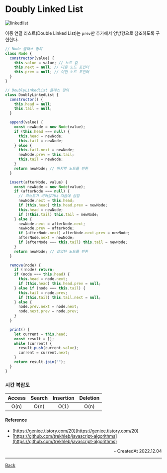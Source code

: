 # Doubly Linked List

![linkedlist](../images/doubly-linked-list.jpg)

이중 연결 리스트(Double Linked List)는 `prev`만 추가해서 양방향으로 참조하도록 구현한다.

```javascript
// Node 클래스 정의
class Node {
  constructor(value) {
    this.value = value; // 노드 값
    this.next = null; // 다음 노드 포인터
    this.prev = null; // 이전 노드 포인터
  }
}

// DoublyLinkedList 클래스 정의
class DoublyLinkedList {
  constructor() {
    this.head = null;
    this.tail = null;
  }

  append(value) {
    const newNode = new Node(value);
    if (this.head === null) {
      this.head = newNode;
      this.tail = newNode;
    } else {
      this.tail.next = newNode;
      newNode.prev = this.tail;
      this.tail = newNode;
    }
    return newNode; // 마지막 노드를 반환
  }

  insert(afterNode, value) {
    const newNode = new Node(value);
    if (afterNode === null) {
      // 리스트가 비어있거나 처음에 삽입
      newNode.next = this.head;
      if (this.head) this.head.prev = newNode;
      this.head = newNode;
      if (!this.tail) this.tail = newNode;
    } else {
      newNode.next = afterNode.next;
      newNode.prev = afterNode;
      if (afterNode.next) afterNode.next.prev = newNode;
      afterNode.next = newNode;
      if (afterNode === this.tail) this.tail = newNode;
    }
    return newNode; // 삽입된 노드를 반환
  }

  remove(node) {
    if (!node) return;
    if (node === this.head) {
      this.head = node.next;
      if (this.head) this.head.prev = null;
    } else if (node === this.tail) {
      this.tail = node.prev;
      if (this.tail) this.tail.next = null;
    } else {
      node.prev.next = node.next;
      node.next.prev = node.prev;
    }
  }

  print() {
    let current = this.head;
    const result = [];
    while (current) {
      result.push(current.value);
      current = current.next;
    }
    return result.join("");
  }
}
```

### 시간 복잡도

| Access | Search | Insertion | Deletion |
| :----: | :----: | :-------: | :------: |
|  O(n)  |  O(n)  |   O(1)    |   O(n)   |

#### Reference

- [https://geniee.tistory.com/20](https://geniee.tistory.com/20)
- [https://github.com/trekhleb/javascript-algorithms](https://github.com/trekhleb/javascript-algorithms)

<div align="right">- CreatedAt 2022.12.04</div>

---

[Back](../README.md)

